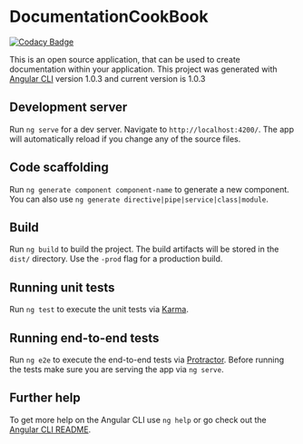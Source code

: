 # DocumentationCookBook

[![Codacy Badge](https://api.codacy.com/project/badge/Grade/20da9a9395c74e8cbb79030da232682a)](https://www.codacy.com/app/avinduhewa/documentationCookBook?utm_source=github.com&utm_medium=referral&utm_content=avinduhewa/documentationCookBook&utm_campaign=badger)

This is an open source application, that can be used to create documentation within your application.
This project was generated with [Angular CLI](https://github.com/angular/angular-cli) version 1.0.3 and current version is 1.0.3

## Development server

Run `ng serve` for a dev server. Navigate to `http://localhost:4200/`. The app will automatically reload if you change any of the source files.

## Code scaffolding

Run `ng generate component component-name` to generate a new component. You can also use `ng generate directive|pipe|service|class|module`.

## Build

Run `ng build` to build the project. The build artifacts will be stored in the `dist/` directory. Use the `-prod` flag for a production build.

## Running unit tests

Run `ng test` to execute the unit tests via [Karma](https://karma-runner.github.io).

## Running end-to-end tests

Run `ng e2e` to execute the end-to-end tests via [Protractor](http://www.protractortest.org/).
Before running the tests make sure you are serving the app via `ng serve`.

## Further help

To get more help on the Angular CLI use `ng help` or go check out the [Angular CLI README](https://github.com/angular/angular-cli/blob/master/README.md).
